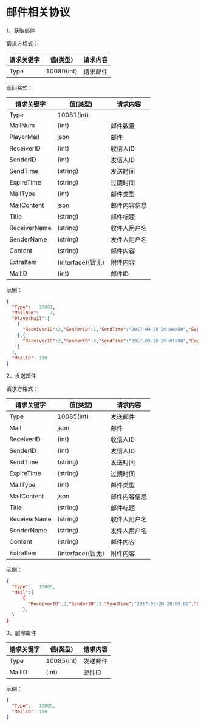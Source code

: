 # 邮件相关协议

1、获取邮件

请求方格式：

| 请求关键字 | 值(类型)      | 请求内容 |
| ----- | ---------- | ---- |
| Type  | 10080(int) | 请求邮件 |



返回格式：

| 请求关键字        | 值(类型)           | 请求内容   |
| ------------ | --------------- | ------ |
| Type         | 10081(int)      |        |
| MailNum      | (int)           | 邮件数量   |
| PlayerMail   | json            | 邮件     |
| ReceiverID   | (int)           | 收信人ID  |
| SenderID     | (int)           | 发信人ID  |
| SendTime     | (string)        | 发送时间   |
| ExpireTime   | (string)        | 过期时间   |
| MailType     | (int)           | 邮件类型   |
| MailContent  | json            | 邮件内容信息 |
| Title        | (string)        | 邮件标题   |
| ReceiverName | (string)        | 收件人用户名 |
| SenderName   | (string)        | 发件人用户名 |
| Content      | (string)        | 邮件内容   |
| ExtraItem    | (interface)(暂无) | 附件内容   |
| MailID       | (int)           | 邮件ID   |

示例：

```json
{
  "Type":	10081,
  "MailNum":	2,
  "PlayerMail":[
    {
      "ReceiverID":2,"SenderID":1,"SendTime":"2017-09-20 20:00:00","ExpireTime":"2017-10-20 20:00:00","MailType":1,"MailContent":{"Title":"我的第一封邮件！","ReceiverName":"LQ","SenderName":"666","Content":"这是我的第一封邮件！","ExtraItem":""}
    },{
      "ReceiverID":2,"SenderID":3,"SendTime":"2017-09-20 20:01:00","ExpireTime":"2017-10-20 20:01:00","MailType":1,"MailContent":{"Title":"我的回复！","ReceiverName":"LQ","SenderName":"LQ1","Content":"今晚吃鸡！","ExtraItem":""}
    }
  ],
  "MailID":	110
}
```



2、发送邮件

请求方格式：

| 请求关键字        | 值(类型)           | 请求内容   |
| ------------ | --------------- | ------ |
| Type         | 10085(int)      | 发送邮件   |
| Mail         | json            | 邮件     |
| ReceiverID   | (int)           | 收信人ID  |
| SenderID     | (int)           | 发信人ID  |
| SendTime     | (string)        | 发送时间   |
| ExpireTime   | (string)        | 过期时间   |
| MailType     | (int)           | 邮件类型   |
| MailContent  | json            | 邮件内容信息 |
| Title        | (string)        | 邮件标题   |
| ReceiverName | (string)        | 收件人用户名 |
| SenderName   | (string)        | 发件人用户名 |
| Content      | (string)        | 邮件内容   |
| ExtraItem    | (interface)(暂无) | 附件内容   |



示例：

```json
{
  "Type":	10085,
  "Mail":{
      {
        "ReceiverID":2,"SenderID":1,"SendTime":"2017-09-20 20:00:00","ExpireTime":"2017-10-20 20:00:00","MailType":1,"MailContent":{"Title":"我的第一封邮件！","ReceiverName":"LQ","SenderName":"666","Content":"这是我的第一封邮件！","ExtraItem":""}
      },
  }
}
```



3、删除邮件

| 请求关键字  | 值(类型)      | 请求内容 |
| ------ | ---------- | ---- |
| Type   | 10085(int) | 发送邮件 |
| MailID | (int)      | 邮件ID |



示例：

```json
{
  "Type":	10085,
  "MailID":	110
}
```